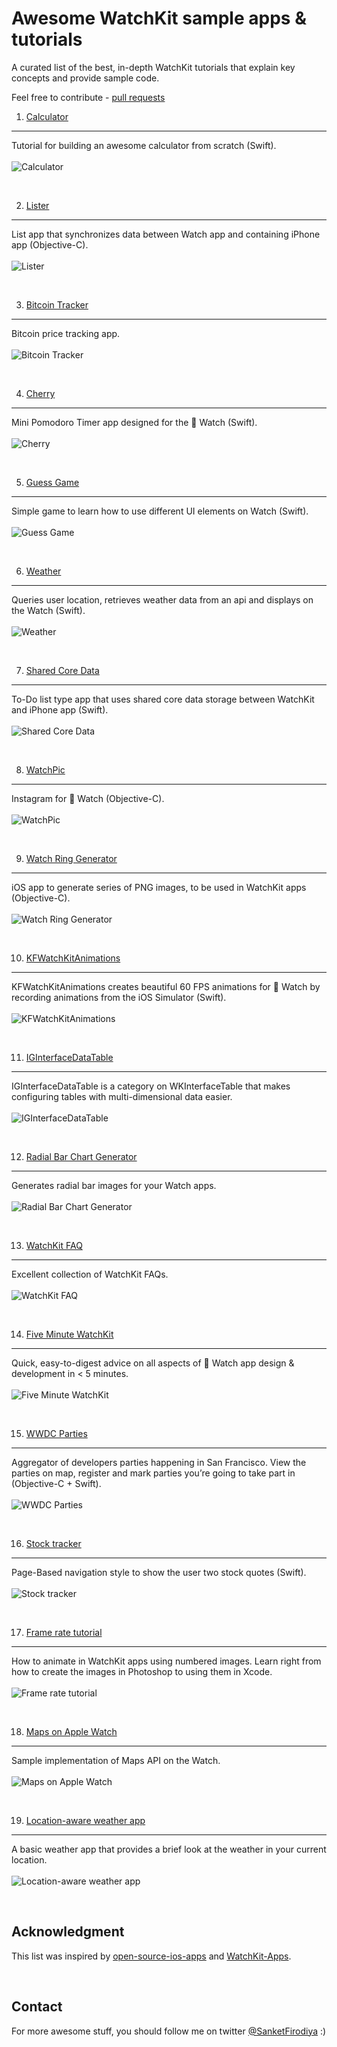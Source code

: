 # Awesome WatchKit sample apps & tutorials
A curated list of the best, in-depth WatchKit tutorials that explain key concepts and provide sample code.

Feel free to contribute - [pull requests](https://github.com/sanketfirodiya/sample-watchkit-apps/pulls)

1. [Calculator](http://www.noodlewerk.com/blog/calculator-apple-watch-tutorial/) 
---
Tutorial for building an awesome calculator from scratch (Swift).
<br/><br/>
![Calculator](https://github.com/sanketfirodiya/sample-watchkit-apps/blob/master/images/Calculator.png)

<br/>

2. [Lister](http://daniellam.me/blog/ios-watchkit-first-look/)
---
List app that synchronizes data between Watch app and containing iPhone app (Objective-C).
<br/><br/>
![Lister](https://github.com/sanketfirodiya/sample-watchkit-apps/blob/master/images/Lists.png)

<br/>

3. [Bitcoin Tracker](http://www.raywenderlich.com/89562/watchkit-tutorial-with-swift-getting-started)
---
Bitcoin price tracking app.
<br/><br/>
![Bitcoin Tracker](https://github.com/sanketfirodiya/sample-watchkit-apps/blob/master/images/Bitcoin.png)

<br/>

4. [Cherry](https://github.com/kenshin03/Cherry)
---
Mini Pomodoro Timer app designed for the  Watch (Swift).
<br/><br/>
![Cherry](https://github.com/sanketfirodiya/sample-watchkit-apps/blob/master/images/Cherry.png)

<br/>

5. [Guess Game](http://www.appcoda.com/watchkit-introduction-tutorial/) 
---
Simple game to learn how to use different UI elements on Watch (Swift).
<br/><br/>
![Guess Game](https://github.com/sanketfirodiya/sample-watchkit-apps/blob/master/images/Guess_Game.png)

<br/>

6. [Weather](http://connectthink.com/developers-corner/creating-a-watchkit-app-using-swift-part-one/)
---
Queries user location, retrieves weather data from an api and displays on the Watch (Swift).
<br/><br/>
![Weather](https://github.com/sanketfirodiya/sample-watchkit-apps/blob/master/images/Weather.png)

<br/>

7. [Shared Core Data](http://www.makeandbuild.com/blog/post/watchkit-with-shared-core-data)
---
To-Do list type app that uses shared core data storage between WatchKit and iPhone app (Swift).
<br/><br/>
![Shared Core Data](https://github.com/sanketfirodiya/sample-watchkit-apps/blob/master/images/SharedCoreData.png)

<br/>

8. [WatchPic](https://github.com/D-32/WatchPics)
---
Instagram for  Watch (Objective-C).
<br/><br/>
![WatchPic](https://github.com/sanketfirodiya/sample-watchkit-apps/blob/master/images/WatchPic.png)

<br/>

9. [Watch Ring Generator](https://github.com/radianttap/WatchRingGenerator)
---
iOS app to generate series of PNG images, to be used in WatchKit apps (Objective-C).
<br/><br/>
![Watch Ring Generator](https://github.com/sanketfirodiya/sample-watchkit-apps/blob/master/images/RingGenerator.png)

<br/>

10. [KFWatchKitAnimations](https://github.com/kiavashfaisali/KFWatchKitAnimations)
---
KFWatchKitAnimations creates beautiful 60 FPS animations for  Watch by recording animations from the iOS Simulator (Swift).
<br/><br/>
![KFWatchKitAnimations](https://github.com/sanketfirodiya/sample-watchkit-apps/blob/master/images/KFWatchKitAnimations.png)

<br/>

11. [IGInterfaceDataTable](https://github.com/Instagram/IGInterfaceDataTable)
---
IGInterfaceDataTable is a category on WKInterfaceTable that makes configuring tables with multi-dimensional data easier.
<br/><br/>
![IGInterfaceDataTable](https://github.com/sanketfirodiya/sample-watchkit-apps/blob/master/images/IGInterfaceDataTable.png)

<br/>

12. [Radial Bar Chart Generator](http://hmaidasani.github.io/RadialChartImageGenerator/)
---
Generates radial bar images for your Watch apps.
<br/><br/>
![Radial Bar Chart Generator](https://github.com/sanketfirodiya/sample-watchkit-apps/blob/master/images/Radial.png)

<br/>

13. [WatchKit FAQ](http://www.raywenderlich.com/94672/watchkit-faq)
---
Excellent collection of WatchKit FAQs.
<br/><br/>
![WatchKit FAQ](https://github.com/sanketfirodiya/sample-watchkit-apps/blob/master/images/WatchKit_FAQ.jpg)

<br/>

14. [Five Minute WatchKit](http://www.fiveminutewatchkit.com/)
---
Quick, easy-to-digest advice on all aspects of  Watch app design & development in < 5 minutes.
<br/><br/>
![Five Minute WatchKit](https://github.com/sanketfirodiya/sample-watchkit-apps/blob/master/images/FiveMinuteWatchKit.png)

<br/>

15. [WWDC Parties](https://github.com/sugarso/WWDC)
---
Aggregator of developers parties happening in San Francisco. View the parties on map, register and mark parties you’re going to take part in (Objective-C + Swift).
<br/><br/>
![WWDC Parties](https://github.com/sanketfirodiya/sample-watchkit-apps/blob/master/images/WWDCParties.png)

<br/>

16. [Stock tracker](http://www.appdesignvault.com/apple-watch-tutorial-watchkit-xcode/)
---
Page-Based navigation style to show the user two stock quotes (Swift).
<br/><br/>
![Stock tracker](https://github.com/sanketfirodiya/sample-watchkit-apps/blob/master/images/Stocks.png)

<br/>

17. [Frame rate tutorial](http://www.happy.watch/blog/2014/12/26/watchkit-animation-frame-rate-tutorial)
---
How to animate in WatchKit apps using numbered images. Learn right from how to create the images in Photoshop to using them in Xcode.
<br/><br/>
![Frame rate tutorial](https://github.com/sanketfirodiya/sample-watchkit-apps/blob/master/images/FrameRate.gif)

<br/>

18. [Maps on Apple Watch](http://www.kristinathai.com/watchkit-tutorial-maps-on-the-apple-watch/)
---
Sample implementation of Maps API on the Watch.
<br/><br/>
![Maps on Apple Watch](https://github.com/sanketfirodiya/sample-watchkit-apps/blob/master/images/Maps.png)

<br/>

19. [Location-aware weather app](http://dev.iachieved.it/iachievedit/building-a-apple-watch-for-location-aware-weather/)
---
A basic weather app that provides a brief look at the weather in your current location.
<br/><br/>
![Location-aware weather app](https://github.com/sanketfirodiya/sample-watchkit-apps/blob/master/images/Location.png)

<br/>

## Acknowledgment
This list was inspired by [open-source-ios-apps](https://github.com/dkhamsing/open-source-ios-apps) and [WatchKit-Apps](https://github.com/kostiakoval/WatchKit-Apps).

<br/>

## Contact
For more awesome stuff, you should follow me on twitter [@SanketFirodiya](https://twitter.com/sanketfirodiya) :)
